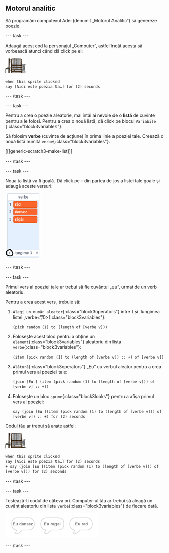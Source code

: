 ## Motorul analitic

Să programăm computerul Adei (denumit „Motorul Analitic”) să genereze poezie.

--- task ---

Adaugă acest cod la personajul „Computer”, astfel încât acesta să vorbească atunci când dă click pe el:

![personaj computer](images/computer-sprite.png)

```blocks3
when this sprite clicked
say [Aici este poezia ta…] for (2) seconds
```

--- /task ---

--- task ---

Pentru a crea o poezie aleatorie, mai întâi ai nevoie de o **listă** de cuvinte pentru a le folosi. Pentru a crea o nouă listă, dă click pe blocul `Variabile` {:class="block3variables"}.

Să folosim **verbe** (cuvinte de acțiune) în prima linie a poeziei tale. Creează o nouă listă numită `verbe`{:class="block3variables"}.

[[[generic-scratch3-make-list]]]

--- /task ---

--- task ---

Noua ta listă va fi goală. Dă click pe `+` din partea de jos a listei tale goale și adaugă aceste versuri:

![lista cu + evidențiat](images/poetry-verbs-annotated.png)

--- /task ---

--- task ---

Primul vers al poeziei tale ar trebui să fie cuvântul „eu”, urmat de un verb aleatoriu.

Pentru a crea acest vers, trebuie să:

1. `Alegi un număr aleator`{:class="block3operators"} între `1` și `lungimea listei „verbe<”/0>{:class="block3variables"}:

    ```blocks3
    (pick random (1) to (length of [verbe v]))
    ```
    
2. Folosește acest bloc pentru a obține un `element`{:class="block3variables"} aleatoriu din lista `verbe`{:class="block3variables"}:
        
    ```blocks3
    (item (pick random (1) to (length of [verbe v]) :: +) of [verbe v])
    ```
    
3. `Alătură`{:class="block3operators"} „Eu” cu verbul aleator pentru a crea primul vers al poeziei tale:
        
    ```blocks3
    (join [Eu ] (item (pick random (1) to (length of [verbe v])) of [verbe v] :: +))
    ```
    
4. Folosește un bloc `spune`{:class="block3looks"} pentru a afișa primul vers al poeziei:
        
    ```blocks3
    say (join [Eu ](item (pick random (1) to (length of [verbe v])) of [verbe v]) :: +) for (2) seconds
    ```
    
Codul tău ar trebui să arate astfel:
    
![personaj computer](images/computer-sprite.png)
    
```blocks3
when this sprite clicked
say [Aici este poezia ta…] for (2) seconds
+ say (join [Eu ](item (pick random (1) to (length of [verbe v])) of [verbe v])) for (2) seconds
```
    
--- /task ---
    
--- task ---
    
Testează-ți codul de câteva ori. Computer-ul tău ar trebui să aleagă un cuvânt aleatoriu din lista `verbe`{:class="block3variables"} de fiecare dată.
    
![3 bule de vorbire care spun lucruri diferite](images/poetry-random-test.png)
    
 --- /task ---